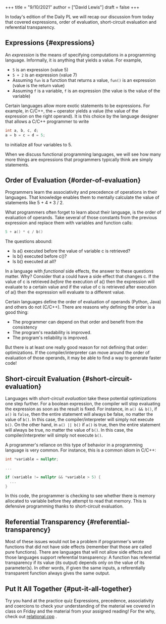 +++
title = "9/10/2021"
author = ["David Lewis"]
draft = false
+++

In today's edition of the Daily PL we will recap our discussion from today that covered expressions, order of evaluation, short-circuit evaluation and referential transparency.


## Expressions {#expressions}

An _expression_ is the means of specifying computations in a programming language. Informally, it is anything that yields a value. For example,

-   `5` is an expression (value 5)
-   `5 + 2` is an expression (value 7)
-   Assuming `fun` is a function that returns a value, `fun()` is an expression (value is the return value)
-   Assuming `f` is a variable, `f` is an expression (the value is the value of the variable)

Certain languages allow more exotic statements to be expressions. For example, in C/C++, the `=` operator yields a value (the value of the expression on the right operand). It is this choice by the language designer that allows a C/C++ programmer to write

```c++
int a, b, c, d;
a = b = c = d = 5;
```

to initialize all four variables to 5.

When we discuss functional programming languages, we will see how many more things are expressions that programmers typically think are simply statements.


## Order of Evaluation {#order-of-evaluation}

Programmers learn the associativity and precedence of operations in their languages. That knowledge enables them to mentally calculate the value of statements like 5 + 4 \* 3 / 2.

What programmers often forget to learn about their language, is the order of evaluation of operands. Take several of those constants from the previous expression and replace them with variables and function calls:

```c++
5 + a() * c / b()
```

The questions abound:

-   Is a() executed before the value of variable c is retrieved?
-   Is b() executed before c()?
-   Is b() executed at all?

In a language with _functional_ side effects, the answer to these questions matter. Why? Consider that a could have a side effect that changes c. If the value of c is retrieved _before_ the execution of a() then the expression will evaluate to a certain value and if the value of c is retrieved after execution of a() then the expression will evaluate to a different value.

Certain languages define the order of evaluation of operands (Python, Java) and others do not (C/C++). There are reasons why defining the order is a good thing:

-   The programmer can depend on that order and benefit from the consistency
-   The program's readability is improved.
-   The program's reliability is improved.

But there is at least one really good reason for not defining that order: optimizations. If the compiler/interpreter can move around the order of evaluation of those operands, it may be able to find a way to generate faster code!


## Short-circuit Evaluation {#short-circuit-evaluation}

Languages with _short-circuit evaluation_ take these potential optimizations one step further. For a boolean expression, the compiler will stop evaluating the expression as soon as the result is fixed. For instance, in `a() && b()`, if `a()` is `false`, then the entire statement will always be false, no matter the value of `b()`. In this case, the compiler/interpreter will simply not execute `b()`. On the other hand, in `a() || b()` if `a()` is true, then the entire statement will always be true, no matter the value of `b()`. In this case, the compiler/interpreter will simply not execute `b()`.

A programmer's reliance on this type of behavior in a programming language is very common. For instance, this is a common idiom in C/C++:

```c++
int *variable = nullptr;

...

if (variable != nullptr && *variable > 5) {
  ...
}
```

In this code, the programmer is checking to see whether there is memory allocated to variable before they attempt to read that memory. This is defensive programming thanks to short-circuit evaluation.


## Referential Transparency {#referential-transparency}

Most of these issues would not be a problem if programmer's wrote functions that did not have side effects (remember that those are called pure functions). There are languages that will not allow side effects and those languages support referential transparency: A function has referential transparency if its value (its output) depends only on the value of its parameter(s). In other words, if given the same inputs, a referentially transparent function always gives the same output.


## Put It All Together {#put-it-all-together}

Try you hand at the practice quiz Expressions, precedence, associativity and coercions to check your understanding of the material we covered in class on Friday and the material from your assigned reading! For the why, check out [relational.cpp](https://github.com/hawkinsw/cs3003/blob/main/expressions/relational.cpp) .
